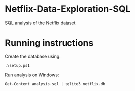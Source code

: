 # Netflix-Data-Exploration-SQL
SQL analysis of the Netflix dataset

# Running instructions

Create the database using:
```
.\setup.ps1
```

Run analysis on Windows:
```
Get-Content analysis.sql | sqlite3 netflix.db
```
